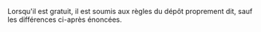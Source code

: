   
 Lorsqu'il est gratuit, il est soumis aux règles du dépôt proprement dit, sauf les différences ci-après énoncées.  

  
